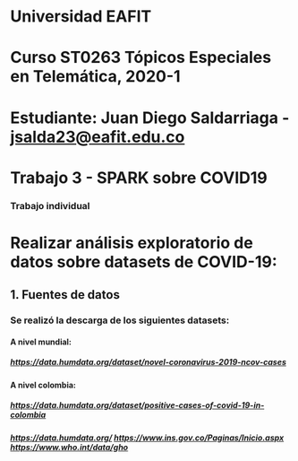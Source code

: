 # Universidad EAFIT
# Curso ST0263 Tópicos Especiales en Telemática, 2020-1
# Estudiante: Juan Diego Saldarriaga - jsalda23@eafit.edu.co
# Trabajo 3 - SPARK sobre COVID19
### Trabajo individual
# Realizar análisis exploratorio de datos sobre datasets de COVID-19:
## 1. Fuentes de datos

### Se realizó la descarga de los siguientes datasets:

#### A nivel mundial:
##### https://data.humdata.org/dataset/novel-coronavirus-2019-ncov-cases

#### A nivel colombia:
##### https://data.humdata.org/dataset/positive-cases-of-covid-19-in-colombia
##### https://data.humdata.org/ https://www.ins.gov.co/Paginas/Inicio.aspx https://www.who.int/data/gho

